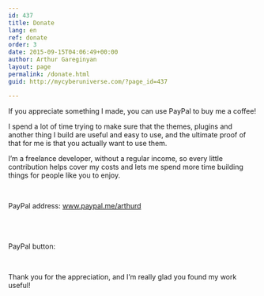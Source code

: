 ```yaml
---
id: 437
title: Donate
lang: en
ref: donate
order: 3
date: 2015-09-15T04:06:49+00:00
author: Arthur Gareginyan
layout: page
permalink: /donate.html
guid: http://mycyberuniverse.com/?page_id=437

---
```

If you appreciate something I made, you can use PayPal to buy me a coffee!

I spend a lot of time trying to make sure that the themes, plugins and another thing I build are useful and easy to use, and the ultimate proof of that for me is that you actually want to use them.

I’m a freelance developer, without a regular income, so every little contribution helps cover my costs and lets me spend more time building things for people like you to enjoy.

&nbsp;
&nbsp;

PayPal address: <a href="https://www.paypal.me/arthurd" target="_blank" rel="nofollow">www.paypal.me/arthurd</a>

PayPal button:    
<a href="https://www.paypal.com/cgi-bin/webscr?cmd=_s-xclick&#038;hosted_button_id=8A88KC7TFF6CS" target="_blank" rel="nofollow">
	<img class="paypal" src="data:image/png;base64,R0lGODlhFAAUAIAAAP///wAAACH5BAEAAAAALAAAAAAUABQAAAIRhI+py+0Po5y02ouz3rz7rxUAOw==" alt="MyCyberUniverse.com by Arthur Gareginyan" />
</a>
<style>
.paypal {
	margin-top: 20px;
	background: url('/images/paypal-button-normal.png') no-repeat;
	height: 45px;
	width: 203px;
	border: none;
	padding: 0;
}
.paypal:hover {
	background: url('/images/paypal-button-pushed.png') no-repeat;
	height: 45px;
	width: 203px;
	border: none;
	padding: 0;
}
</style>

&nbsp;
&nbsp;

Thank you for the appreciation, and I’m really glad you found my work useful!
